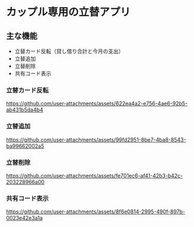 # カップル専用の立替アプリ
## 主な機能
- 立替カード反転（貸し借り合計と今月の支出）
- 立替追加
- 立替削除
- 共有コード表示

### 立替カード反転
https://github.com/user-attachments/assets/622ea4a2-e756-4ae6-92b5-ab431b5da4b4

### 立替追加
https://github.com/user-attachments/assets/99fd2951-8be7-4ba8-8543-ba99662002a5

### 立替削除
https://github.com/user-attachments/assets/fe701ec6-af41-42b3-b42c-203228966a00

### 共有コード表示
https://github.com/user-attachments/assets/8f6e0814-2995-490f-897b-0023e42e3a1a






